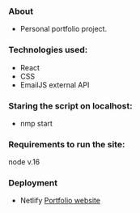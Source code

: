 ### About 
- Personal portfolio project.

### Technologies used:
- React
- CSS
- EmailJS external API

### Staring the script on localhost:
- nmp start

### Requirements to run the site: 
node v.16


### Deployment
- Netlify 
[Portfolio website](https://bsportfolio.netlify.app/)
